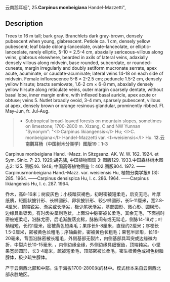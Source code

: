 云南鹅耳枥",
25.**Carpinus monbeigiana** Handel-Mazzetti",

## Description
Trees to 16 m tall; bark gray. Branchlets dark gray-brown, densely pubescent when young, glabrescent. Petiole ca. 1 cm, densely yellow pubescent; leaf blade oblong-lanceolate, ovate-lanceolate, or elliptic-lanceolate, rarely elliptic, 5-10 ×  2.5-4 cm, abaxially sericeous-villous along veins, glabrous elsewhere, bearded in axils of lateral veins, adaxially densely villous along midvein, base rounded, subcordate, or rounded-cuneate, margin irregularly and doubly setiform mucronate serrate, apex acute, acuminate, or caudate-acuminate; lateral veins 14-18 on each side of midvein. Female inflorescence 5-8 ×  2-2.5 cm; peduncle 1.5-2 cm, densely yellow hirsute; bracts semiovate, 1.6-2 cm ×  6-8 mm, abaxially densely yellow hirsute along reticulate veins, outer margin coarsely dentate, without basal lobe, inner margin entire, with inflexed basal auricle, apex acute or obtuse; veins 5. Nutlet broadly ovoid, 3-4 mm, sparsely pubescent, villous at apex, densely brown or orange resinous glandular, prominently ribbed. Fl. May-Jun, fr. Jul-Aug.

> *  Subtropical broad-leaved forests on mountain slopes, sometimes on limestone; 1700-2800 m. Xizang, C and NW Yunnan
  "Synonym": "&lt;I&gt;Carpinus likiangensis&lt;/I&gt; Hu; &lt;I&gt;C. monbeigiana&lt;/I&gt; Handel-Mazzetti var. &lt;I&gt;weisiensis&lt;/I&gt; Hu.
**12.云南鹅耳杨（中国树木分类学）图版19：1-3**

Carpinus monbeigiana Hand. -Mazz. in Sitzgsanz. AK. W. W. 162. 1924. et Sym. Sinic. 7: 23. 1929;胡先骕, 中国植物图谱 3: 图版129. 1933.中国森林树木图志2: 125. 图版46. 1948; 中国高等植物图鉴 1: 402.图版804. 1972. ——Carpinusrnonbeigiana Hand.-Mazz. var. weisiensis Hu, 植物分类学报9 (3): 285. 1964. ——Carpinus densisplca Hu, l. c. 286. 1964. ——Carpinus likiangensis Hu, l. c. 287. 1964.

乔木，高8-16米；树皮灰色；小枝暗灰褐色，初时密被短柔毛，后变无毛。叶厚纸质，矩圆状披针形、长椭圆形、卵状披针形、较少椭圆形，长5-11厘米，宽2.8-4厘米，顶端锐尖、渐尖或长渐尖，极少尾状渐尖，基部圆形、微心形、圆楔形，边缘具重锯齿，有时齿尖呈刺毛状，上面沿中脉密被长柔毛，其余无毛，下面初时密被短柔毛，沿脉尤密，后毛渐脱落变稀，脉腋间有或无髯毛，侧脉14-18对；叶柄粗短，长约1厘米，密被黄色短柔毛；果序长5-8厘米，直径约2厘米；序梗长1.5-2厘米，密被黄色长粗毛；序轴曲折，密被黄色长粗毛；果苞半卵形，长16-20毫米，背面沿脉密被长粗毛，外侧基部无裂片，内侧基部具耳突或边缘微内折，中裂片长10-15毫米. ，内侧边缘全缘，外侧边缘具细锯齿，顶端钝尖。小坚果宽卵圆形，长3-4毫米，疏被短柔毛，顶部密被长柔毛，密生橙黄色或褐色树脂腺体，极少疏生腺体。

产于云南西北部和中部。生于海拔1700-2800米的林中。模式标本采自云南西北部永胜地区。
